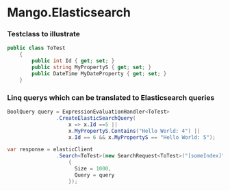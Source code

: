# Mango.Elasticsearch
### Testclass to illustrate
```csharp
public class ToTest
    {
        public int Id { get; set; }
        public string MyPropertyS { get; set; }
        public DateTime MyDateProperty { get; set; }
    }
```
### Linq querys which can be translated to Elasticsearch queries
```csharp
BoolQuery query = ExpressionEvaluationHandler<ToTest>
                .CreateElasticSearchQuery(
                    x => x.Id ==5 || 
                    x.MyPropertyS.Contains("Hello World: 4") ||
                    x.Id == 6 && x.MyPropertyS == "Hello World: 5");

var response = elasticClient
                .Search<ToTest>(new SearchRequest<ToTest>("[someIndex]") 
                    { 
                      Size = 1000, 
                      Query = query 
                    });
```